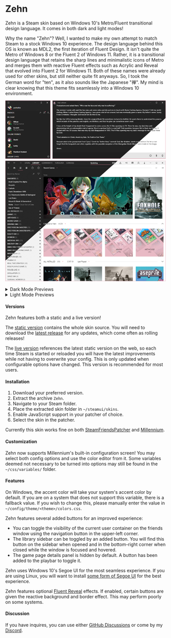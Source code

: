 # Zehn
Zehn is a Steam skin based on Windows 10's Metro/Fluent transitional design language. It comes in both dark and light modes!

Why the name "Zehn"? Well, I wanted to make my own attempt to match Steam to a stock Windows 10 experience. The design language behind this OS is known as MDL2, the first iteration of Fluent Design. It isn't quite the Metro of Windows 8 or the Fluent 2 of Windows 11. Rather, it is a transitional design language that retains the sharp lines and minimalistic icons of Metro and merges them with reactive Fluent effects such as Acrylic and Reveal that evolved into Fluent 2 for Windows 11. Both of these names were already used for other skins, but still neither quite fit anyways. So, I took the German word for "ten", as it also sounds like the Japanese "禅". My mind is clear knowing that this theme fits seamlessly into a Windows 10 environment.

![zehn](https://raw.githubusercontent.com/yurisuika/Zehn/master/assets/zehn.png?raw=true)

<details>
  <summary>Dark Mode Previews</summary>

  ![zehn](https://raw.githubusercontent.com/yurisuika/Zehn/master/assets/zehn-dark.png?raw=true)

</details>

<details>
  <summary>Light Mode Previews</summary>

  ![zehn](https://raw.githubusercontent.com/yurisuika/Zehn/master/assets/zehn-light.png?raw=true)

</details>

#### Versions
Zehn features both a static and a live version!

The [static version](https://github.com/yurisuika/Zehn/tree/master) contains the whole skin source. You will need to download the [latest release](https://github.com/yurisuika/Zehn/releases/latest) for any updates, which come often as rolling releases!

The [live version](https://github.com/yurisuika/Zehn/tree/live) references the latest static version on the web, so each time Steam is started or reloaded you will have the latest improvements while not having to overwrite your config. This is only updated when configurable options have changed. This version is recommended for most users.

#### Installation
1. Download your preferred version.
2. Extract the archive `Zehn`.
3. Navigate to your Steam folder.
4. Place the extracted skin folder in `~/steamui/skins`.
5. Enable JavaScript support in your patcher of choice.
6. Select the skin in the patcher.

Currently this skin works fine on both [SteamFriendsPatcher](https://github.com/PhantomGamers/SFP/releases) and [Millennium](https://github.com/ShadowMonster99/millennium-steam-patcher/releases).

#### Customization
Zehn now supports Millennium's built-in configuration screen! You may select both config options and use the color editor from it. Some variables deemed not necessary to be turned into options may still be found in the `~/css/variables/` folder.

#### Features
On Windows, the accent color will take your system's accent color by default. If you are on a system that does not support this variable, there is a fallback value. If you wish to change this, please manually enter the value in `~/config/theme/<theme>/colors.css`.

Zehn features several added buttons for an improved experience:
* You can toggle the visibility of the current user container on the friends window using the navigation button in the upper-left corner.
* The library sidebar can be toggled by an added button. You will find this button on the sidebar when opened and in the bottom-right corner when closed while the window is focused and hovered.
* The game page details panel is hidden by default. A button has been added to the playbar to toggle it.

Zehn uses Windows 10's Segoe UI for the most seamless experience. If you are using Linux, you will want to install [some form of Segoe UI](https://github.com/abhayghatpande/segoe-fonts) for the best experience.

Zehn features optional [Fluent Reveal](https://github.com/aleversn/FluentReveal) effects. If enabled, certain buttons are given the reactive background and border effect. This may perform poorly on some systems.

#### Discussion
If you have inquires, you can use either [GitHub Discussions](https://github.com/yurisuika/Zehn/discussions) or come by my [Discord](https://discord.gg/0zdNEkQle7Qg9C1H).